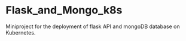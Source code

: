 # Flask_and_Mongo_k8s
Miniproject for the deployment of flask API and mongoDB database on Kubernetes.
